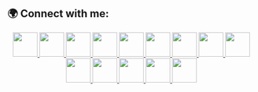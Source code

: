 ## 🌍 Connect with me:

<p align="center">
  <a href="https://www.linkedin.com/in/sejanmahmudofficial/" target="_blank">
    <img src="https://upload.wikimedia.org/wikipedia/commons/c/ca/LinkedIn_logo_initials.png" width="50" height="50"/>
  </a>
  <a href="https://youtube.com/@sejan_gaming_official" target="_blank">
    <img src="https://upload.wikimedia.org/wikipedia/commons/e/ef/Youtube_logo.png" width="50" height="50"/>
  </a>
  <a href="https://www.facebook.com/SejanMahmudOfficial" target="_blank">
    <img src="https://upload.wikimedia.org/wikipedia/commons/b/b9/2023_Facebook_icon.svg" width="50" height="50"/>
  </a>
  <a href="https://www.instagram.com/sejan__mahmud/" target="_blank">
    <img src="https://upload.wikimedia.org/wikipedia/commons/a/a5/Instagram_icon.png" width="50" height="50"/>
  </a>
  <a href="https://twitter.com/Sejan__Mahmud" target="_blank">
    <img src="https://upload.wikimedia.org/wikipedia/commons/6/60/X_logo_2023.svg" width="50" height="50"/>
  </a>
  <a href="https://www.reddit.com/user/Sejan__Mahmud" target="_blank">
    <img src="https://upload.wikimedia.org/wikipedia/commons/5/58/Reddit_logo_new.svg" width="50" height="50"/>
  </a>
  <a href="https://t.me/Sejan_Mahmud" target="_blank">
    <img src="https://upload.wikimedia.org/wikipedia/commons/8/82/Telegram_logo.svg" width="50" height="50"/>
  </a>
  <a href="https://twitch.tv/sejanmahmud" target="_blank">
    <img src="https://upload.wikimedia.org/wikipedia/commons/d/d3/Twitch_Glitch_Logo_Purple.svg" width="50" height="50"/>
  </a>
  <a href="https://pinterest.com/Sejan_Mahmud" target="_blank">
    <img src="https://upload.wikimedia.org/wikipedia/commons/3/35/Pinterest_Logo.svg" width="50" height="50"/>
  </a>
  <a href="https://tumblr.com/@sejanmahmud" target="_blank">
    <img src="https://upload.wikimedia.org/wikipedia/commons/7/75/Tumblr_Logos_2018.svg" width="50" height="50"/>
  </a>
  <a href="https://mastodon.social/@SejanMahmud" target="_blank">
    <img src="https://upload.wikimedia.org/wikipedia/commons/4/48/Mastodon_Logotype_%28Simple%29.svg" width="50" height="50"/>
  </a>
  <a href="https://leetcode.com/SejanMahmud" target="_blank">
    <img src="https://upload.wikimedia.org/wikipedia/commons/a/ab/LeetCode_logo_black.png" width="50" height="50"/>
  </a>
  <a href="https://wa.me/8801892063187" target="_blank">
    <img src="https://upload.wikimedia.org/wikipedia/commons/6/6b/WhatsApp.svg" width="50" height="50"/>
  </a>
  <a href="mailto:sejangamingofficial@gmail.com">
    <img src="https://upload.wikimedia.org/wikipedia/commons/7/7e/Gmail_icon_%282020%29.svg" width="50" height="50"/>
  </a>
</p>
